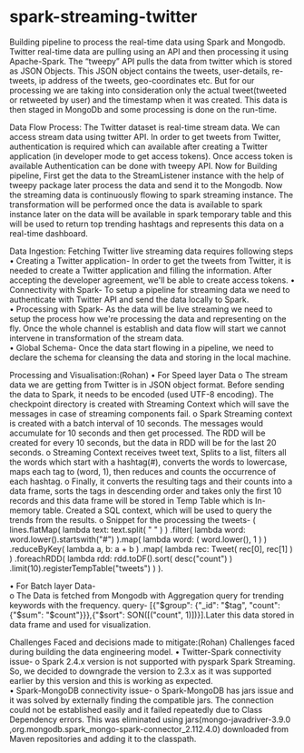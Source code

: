 # spark-streaming-twitter
Building pipeline to process the real-time data using Spark and Mongodb.
Twitter real-time data are pulling using an API and then processing it using Apache-Spark. The “tweepy” API pulls the data from twitter which is stored as JSON Objects. This JSON object contains the tweets, user-details, re-tweets, ip address of the tweets, geo-coordinates etc. But for our processing we are taking into consideration only the actual tweet(tweeted or retweeted by user) and the timestamp when it was created. This data is then staged in MongoDb and some processing is done on the run-time. 

Data Flow Process:
The Twitter dataset is real-time stream data. We can access stream data using twitter API. In order to get tweets from Twitter, authentication is required which can available after creating a Twitter application (in developer mode to get access tokens). Once access token is available Authentication can be done with tweepy API. 
Now for Building pipeline, First get the data to the StreamListener instance with the help of tweepy package later process the data and send it to the Mongodb. 
Now the streaming data is continuously flowing to spark streaming instance. The transformation will be performed once the data is available to spark instance later on the data will be available in spark temporary table and this will be used to return top trending hashtags and represents this data on a real-time dashboard.

Data Ingestion: 
Fetching Twitter live streaming  data requires following steps 
• Creating a Twitter application- In order to get the tweets from Twitter, it is needed to create a Twitter application and filling the information. After accepting the developer agreement,  we'll be able to create access tokens. 
• Connectivity with Spark- To setup a pipeline for streaming data we need to authenticate with Twitter API and send the data locally to Spark.  
• Processing with Spark- As the data will be live streaming we need to setup the process how we're processing the data and representing on the fly. Once the whole channel is establish and data flow will start we cannot intervene in transformation of the stream data.   
• Global Schema- Once the data start flowing in a pipeline,  we need to declare the schema for cleansing the data and storing in the local machine. 

Processing and Visualisation:(Rohan) 
• For Speed layer Data 
o The stream data we are getting from Twitter is in JSON object format. Before sending the data to Spark, it needs to be encoded (used UTF-8 encoding). The checkpoint directory is created with Streaming Context which will save the messages in case of streaming components fail. 
o Spark Streaming context is created with a batch interval of 10 seconds. The messages would accumulate for 10 seconds and then get processed. The RDD will be created for every 10 seconds, but the data in RDD will be for the last 20 seconds. 
o Streaming Context receives tweet text, Splits to a list, filters all the words which start with a hashtag(#), converts the words to lowercase, maps each tag to (word, 1), then reduces and counts the occurrence of each hashtag.
o Finally, it converts the resulting tags and their counts into a data frame, sorts the tags in descending order and takes only the first 10 records and this data frame will be stored in Temp Table which is In-memory table. Created a SQL context, which will be used to query the trends from the results. 
o Snippet for the processing the tweets-
( lines.flatMap( lambda text: text.split( " " ) ) .filter( lambda word: word.lower().startswith("#") ).map( lambda word: ( word.lower(), 1 ) ) .reduceByKey( lambda a, b: a + b ) .map( lambda rec: Tweet( rec[0], rec[1] ) ) .foreachRDD( lambda rdd: rdd.toDF().sort( desc("count") ) .limit(10).registerTempTable("tweets") ) ). 

• For Batch layer Data-   
o The Data is fetched from Mongodb with Aggregation query for trending keywords with the frequency. 
query- [{"$group": {"_id": "$tag", "count": {"$sum": "$count"}}},{"$sort": SON([("count", 1)])}].Later this data stored in data frame and used for visualization.

Challenges Faced and decisions made to mitigate:(Rohan) Challenges faced during building the data engineering model. 
• Twitter-Spark connectivity issue- 
o  Spark 2.4.x version is not supported with pyspark Spark Streaming. So, we decided to downgrade the version to 2.3.x as it was supported earlier by this version and this is working as expected.  
• Spark-MongoDB connectivity issue- 
o Spark-MongoDB has jars issue and it was solved by externally finding the compatible jars. The connection could not be established easily and it failed repeatedly due to Class Dependency errors. This was eliminated using jars(mongo-javadriver-3.9.0 ,org.mongodb.spark_mongo-spark-connector_2.112.4.0) downloaded from Maven repositories and adding it to the classpath. 
